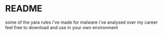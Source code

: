 # README

some of the yara rules i've made for malware i've analysed over my career
feel free to download and use in your own environment
